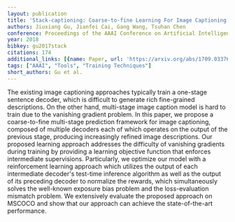 ```yaml
---
layout: publication
title: 'Stack-captioning: Coarse-to-fine Learning For Image Captioning'
authors: Jiuxiang Gu, Jianfei Cai, Gang Wang, Tsuhan Chen
conference: Proceedings of the AAAI Conference on Artificial Intelligence
year: 2018
bibkey: gu2017stack
citations: 174
additional_links: [{name: Paper, url: 'https://arxiv.org/abs/1709.03376'}]
tags: ["AAAI", "Tools", "Training Techniques"]
short_authors: Gu et al.
---
```

The existing image captioning approaches typically train a one-stage sentence
decoder, which is difficult to generate rich fine-grained descriptions. On the
other hand, multi-stage image caption model is hard to train due to the
vanishing gradient problem. In this paper, we propose a coarse-to-fine
multi-stage prediction framework for image captioning, composed of multiple
decoders each of which operates on the output of the previous stage, producing
increasingly refined image descriptions. Our proposed learning approach
addresses the difficulty of vanishing gradients during training by providing a
learning objective function that enforces intermediate supervisions.
Particularly, we optimize our model with a reinforcement learning approach
which utilizes the output of each intermediate decoder's test-time inference
algorithm as well as the output of its preceding decoder to normalize the
rewards, which simultaneously solves the well-known exposure bias problem and
the loss-evaluation mismatch problem. We extensively evaluate the proposed
approach on MSCOCO and show that our approach can achieve the state-of-the-art
performance.
